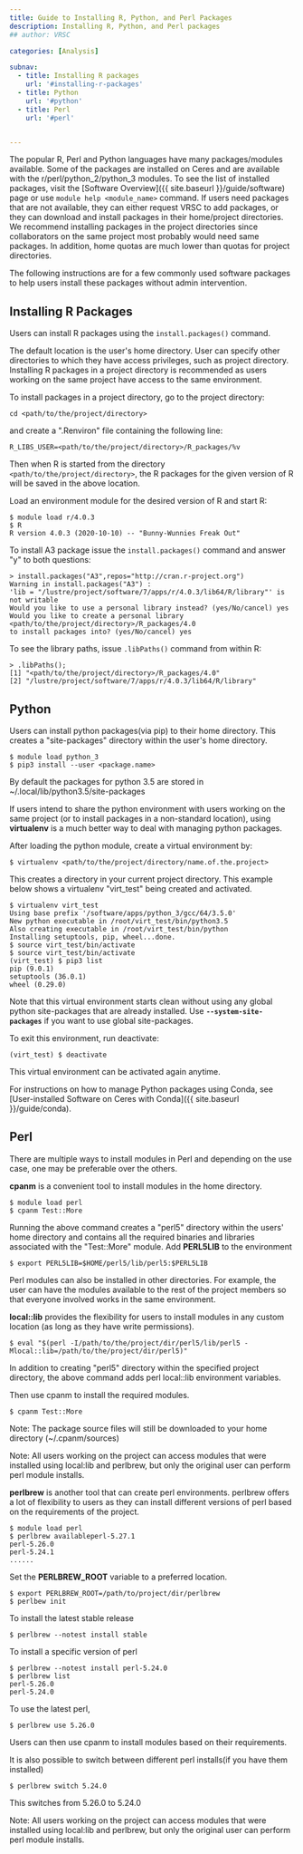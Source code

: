 ```yaml
---
title: Guide to Installing R, Python, and Perl Packages
description: Installing R, Python, and Perl packages
## author: VRSC

categories: [Analysis]

subnav:
  - title: Installing R packages
    url: '#installing-r-packages'
  - title: Python
    url: '#python'
  - title: Perl
    url: '#perl'


---
```


The popular R, Perl and Python languages have many packages/modules available. Some of the packages are installed on Ceres and are available with the r/perl/python_2/python_3 modules. To see the list of installed packages, visit the [Software Overview]({{ site.baseurl }}/guide/software) page or use  `module help <module_name>`  command. If users need packages that are not available, they can either request VRSC to add packages, or they can download and install packages in their home/project directories. We recommend installing packages in the project directories since collaborators on the same project most probably would need same packages. In addition, home quotas are much lower than quotas for project directories.
<!--excerpt-->

The following instructions are for a few commonly used software packages to help users install these packages without admin intervention.

## Installing R Packages

Users can install R packages using the  `install.packages()`  command.

The default location is the user's home directory. User can specify other directories to which they have access privileges, such as project directory. Installing R packages in a project directory is recommended as users working on the same project have access to the same environment.

To install packages in a project directory, go to the project directory:
```
cd <path/to/the/project/directory>
```
and create a ".Renviron" file containing the following line:

`R_LIBS_USER=<path/to/the/project/directory>/R_packages/%v`

Then when R is started from the directory `<path/to/the/project/directory>`, the R packages for the given version of R will be saved in the above location.

Load an environment module for the desired version of R and start R:
```
$ module load r/4.0.3
$ R
R version 4.0.3 (2020-10-10) -- "Bunny-Wunnies Freak Out"
```

To install A3 package issue the  `install.packages()`  command and answer "y" to both questions:
```
> install.packages("A3",repos="http://cran.r-project.org")
Warning in install.packages("A3") :
'lib = "/lustre/project/software/7/apps/r/4.0.3/lib64/R/library"' is not writable
Would you like to use a personal library instead? (yes/No/cancel) yes
Would you like to create a personal library
<path/to/the/project/directory>/R_packages/4.0
to install packages into? (yes/No/cancel) yes
```

To see the library paths, issue  `.libPaths()`  command from within R:
```
> .libPaths();
[1] "<path/to/the/project/directory>/R_packages/4.0"
[2] "/lustre/project/software/7/apps/r/4.0.3/lib64/R/library"
```

## Python

Users can install python packages(via pip) to their home directory. This creates a "site-packages" directory within the user's home directory.
```
$ module load python_3
$ pip3 install --user <package.name>
```

By default the packages for python 3.5 are stored in ~/.local/lib/python3.5/site-packages

If users intend to share the python environment with users working on the same project (or to install packages in a non-standard location), using **virtualenv** is a much better way to deal with managing python packages.

After loading the python module, create a virtual environment by:
```
$ virtualenv <path/to/the/project/directory/name.of.the.project>
```

This creates a directory in your current project directory. This example below shows a virtualenv "virt_test" being created and activated.
```
$ virtualenv virt_test
Using base prefix '/software/apps/python_3/gcc/64/3.5.0'
New python executable in /root/virt_test/bin/python3.5
Also creating executable in /root/virt_test/bin/python
Installing setuptools, pip, wheel...done.
$ source virt_test/bin/activate
$ source virt_test/bin/activate
(virt_test) $ pip3 list
pip (9.0.1)
setuptools (36.0.1)
wheel (0.29.0)
```

Note that this virtual environment starts clean without using any global python site-packages that are already installed. Use  **`--system-site-packages`**  if you want to use global site-packages.

To exit this environment, run deactivate:
```
(virt_test) $ deactivate
```

This virtual environment can be activated again anytime.

For instructions on how to manage Python packages using Conda, see [User-installed Software on Ceres with Conda]({{ site.baseurl }}/guide/conda).

## Perl

There are multiple ways to install modules in Perl and depending on the use case, one may be preferable over the others.

**cpanm** is a convenient tool to install modules in the home directory.
```
$ module load perl
$ cpanm Test::More
```

Running the above command creates a "perl5" directory within the users' home directory and contains all the required binaries and libraries associated with the "Test::More" module. Add **PERL5LIB** to the environment
```
$ export PERL5LIB=$HOME/perl5/lib/perl5:$PERL5LIB
```

Perl modules can also be installed in other directories. For example, the user can have the modules available to the rest of the project members so that everyone involved works in the same environment.

**local::lib** provides the flexibility for users to install modules in any custom location (as long as they have write permissions).
```
$ eval "$(perl -I/path/to/the/project/dir/perl5/lib/perl5 -
Mlocal::lib=/path/to/the/project/dir/perl5)"
```

In addition to creating "perl5" directory within the specified project directory, the above
command adds perl local::lib environment variables.

Then use cpanm to install the required modules.
```
$ cpanm Test::More
```

Note: The package source files will still be downloaded to your home directory (~/.cpanm/sources)

Note: All users working on the project can access modules that were installed using local:lib and perlbrew, but only the original user can perform perl module installs.

**perlbrew** is another tool that can create perl environments. perlbrew offers a lot of flexibility to users as they can install different versions of perl based on the requirements of the project.
```
$ module load perl
$ perlbrew availableperl-5.27.1
perl-5.26.0
perl-5.24.1
......
```

Set the **PERLBREW_ROOT** variable to a preferred location.
```
$ export PERLBREW_ROOT=/path/to/project/dir/perlbrew
$ perlbew init
```

To install the latest stable release
```
$ perlbrew --notest install stable
```

To install a specific version of perl
```
$ perlbrew --notest install perl-5.24.0
$ perlbrew list
perl-5.26.0
perl-5.24.0
```

To use the latest perl,
```
$ perlbrew use 5.26.0
```

Users can then use cpanm to install modules based on their requirements.

It is also possible to switch between different perl installs(if you have them installed)
```
$ perlbrew switch 5.24.0
```

This switches from 5.26.0 to 5.24.0

Note: All users working on the project can access modules that were installed using local:lib and perlbrew, but only the original user can perform perl module installs.
